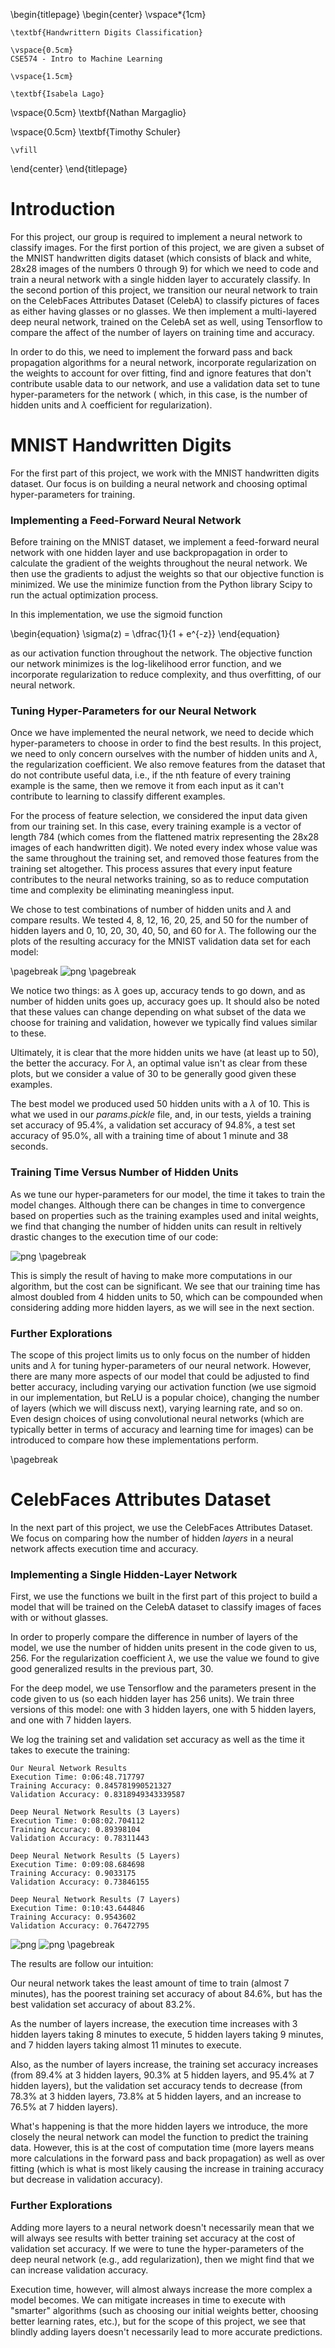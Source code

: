 \begin{titlepage} \begin{center} \vspace*{1cm}

    \textbf{Handwrittern Digits Classification}
    
    \vspace{0.5cm}
    CSE574 - Intro to Machine Learning
    
    \vspace{1.5cm}
    
    \textbf{Isabela Lago}

\vspace{0.5cm}
\textbf{Nathan Margaglio}

\vspace{0.5cm}
\textbf{Timothy Schuler}
    
    \vfill
    
\end{center}
\end{titlepage}

# Introduction

For this project, our group is required to implement a neural network to classify images.  For the first portion of this project, we are given a subset of the MNIST handwritten digits dataset (which consists of black and white, 28x28 images of the numbers 0 through 9) for which we need to code and train a neural network with a single hidden layer to accurately classify.  In the second portion of this project, we transition our neural network to train on the CelebFaces Attributes Dataset (CelebA) to classify pictures of faces as either having glasses or no glasses.  We then implement a multi-layered deep neural network, trained on the CelebA set as well, using Tensorflow to compare the affect of the number of layers on training time and accuracy.

In order to do this, we need to implement the forward pass and back propagation algorithms for a neural network, incorporate regularization on the weights to account for over fitting, find and ignore features that don't contribute usable data to our network, and use a validation data set to tune hyper-parameters for the network ( which, in this case, is the number of hidden units and $\lambda$ coefficient for regularization).

# MNIST Handwritten Digits

For the first part of this project, we work with the MNIST handwritten digits dataset.  Our focus is on building a neural network and choosing optimal hyper-parameters for training.

### Implementing a Feed-Forward Neural Network

Before training on the MNIST dataset, we implement a feed-forward neural network with one hidden layer and use backpropagation in order to calculate the gradient of the weights throughout the neural network.  We then use the gradients to adjust the weights so that our objective function is minimized.  We use the minimize function from the Python library Scipy to run the actual optimization process.

In this implementation, we use the sigmoid function

\begin{equation}
	\sigma(z) = \dfrac{1}{1 + e^{-z}}
\end{equation}

as our activation function throughout the network.  The objective function our network minimizes is the log-likelihood error function, and we incorporate regularization to reduce complexity, and thus overfitting, of our neural network.

### Tuning Hyper-Parameters for our Neural Network

Once we have implemented the neural network, we need to decide which hyper-parameters to choose in order to find the best results.  In this project, we need to only concern ourselves with the number of hidden units and $\lambda$, the regularization coefficient.  We also remove features from the dataset that do not contribute useful data, i.e., if the nth feature of every training example is the same, then we remove it from each input as it can't contribute to learning to classify different examples.

For the process of feature selection, we considered the input data given from our training set.  In this case, every training example is a vector of length 784 (which comes from the flattened matrix representing the 28x28 images of each handwritten digit).  We noted every index whose value was the same throughout the training set, and removed those features from the training set altogether.  This process assures that every input feature contributes to the neural networks training, so as to reduce computation time and complexity be eliminating meaningless input.

We chose to test combinations of number of hidden units and $\lambda$ and compare results.  We tested 4, 8, 12, 16, 20, 25, and 50 for the number of hidden layers and 0, 10, 20, 30, 40, 50, and 60 for $\lambda$.  The following our the plots of the resulting accuracy for the MNIST validation data set for each model:

\pagebreak
![png](output_4_0.png)
\pagebreak

We notice two things:  as $\lambda$ goes up, accuracy tends to go down, and as number of hidden units goes up, accuracy goes up.  It should also be noted that these values can change depending on what subset of the data we choose for training and validation, however we typically find values similar to these.

Ultimately, it is clear that the more hidden units we have (at least up to 50), the better the accuracy.  For $\lambda$, an optimal value isn't as clear from these plots, but we consider a value of 30 to be generally good given these examples.

The best model we produced used 50 hidden units with a $\lambda$ of 10.  This is what we used in our $params.pickle$ file, and, in our tests, yields a training set accuracy of 95.4%, a validation set accuracy of 94.8%, a test set accuracy of 95.0%, all with a training time of about 1 minute and 38 seconds.

### Training Time Versus Number of Hidden Units

As we tune our hyper-parameters for our model, the time it takes to train the model changes.  Although there can be changes in time to convergence based on properties such as the training examples used and inital weights, we find that changing the number of hidden units can result in reltively drastic changes to the execution time of our code:

![png](output_ave_time.png)
\pagebreak

This is simply the result of having to make more computations in our algorithm, but the cost can be significant.  We see that our training time has almost doubled from 4 hidden units to 50, which can be compounded when considering adding more hidden layers, as we will see in the next section.

### Further Explorations

The scope of this project limits us to only focus on the number of hidden units and $\lambda$ for tuning hyper-parameters of our neural network.  However, there are many more aspects of our model that could be adjusted to find better accuracy, including varying our activation function (we use sigmoid in our implementation, but ReLU is a popular choice), changing the number of layers (which we will discuss next), varying learning rate, and so on.  Even design choices of using convolutional neural networks (which are typically better in terms of accuracy and learning time for images) can be introduced to compare how these implementations perform.

\pagebreak

# CelebFaces Attributes Dataset

In the next part of this project, we use the CelebFaces Attributes Dataset.  We focus on comparing how the number of hidden *layers* in a neural network affects execution time and accuracy.

### Implementing a Single Hidden-Layer Network

First, we use the functions we built in the first part of this project to build a model that will be trained on the CelebA dataset to classify images of faces with or without glasses.

In order to properly compare the difference in number of layers of the model, we use the number of hidden units present in the code given to us, 256.  For the regularization coefficient $\lambda$, we use the value we found to give good generalized results in the previous part, 30.

For the deep model, we use Tensorflow and the parameters present in the code given to us (so each hidden layer has 256 units).  We train three versions of this model: one with 3 hidden layers, one with 5 hidden layers, and one with 7 hidden layers.

We log the training set and validation set accuracy as well as the time it takes to execute the training:

    Our Neural Network Results
    Execution Time: 0:06:48.717797
    Training Accuracy: 0.845781990521327
    Validation Accuracy: 0.8318949343339587
    
    Deep Neural Network Results (3 Layers)
    Execution Time: 0:08:02.704112
    Training Accuracy: 0.89398104
    Validation Accuracy: 0.78311443
    
    Deep Neural Network Results (5 Layers)
    Execution Time: 0:09:08.684698
    Training Accuracy: 0.9033175
    Validation Accuracy: 0.73846155
    
    Deep Neural Network Results (7 Layers)
    Execution Time: 0:10:43.644846
    Training Accuracy: 0.9543602
    Validation Accuracy: 0.76472795

![png](output_layers.png)
![png](output_layers_time.png)
\pagebreak

The results are follow our intuition:

Our neural network takes the least amount of time to train (almost 7 minutes), has the poorest training set accuracy of about 84.6%, but has the best validation set accuracy of about 83.2%.

As the number of layers increase, the execution time increases with 3 hidden layers taking 8 minutes to execute, 5 hidden layers taking 9 minutes, and 7 hidden layers taking almost 11 minutes to execute.  

Also, as the number of layers increase, the training set accuracy increases (from 89.4% at 3 hidden layers, 90.3% at 5 hidden layers, and 95.4% at 7 hidden layers), but the validation set accuracy tends to decrease (from 78.3% at 3 hidden layers, 73.8% at 5 hidden layers, and an increase to 76.5% at 7 hidden layers).

What's happening is that the more hidden layers we introduce, the more closely the neural network can model the function to predict the training data.  However, this is at the cost of computation time (more layers means more calculations in the forward pass and back propagation) as well as over fitting (which is what is most likely causing the increase in training accuracy but decrease in validation accuracy).

### Further Explorations

Adding more layers to a neural network doesn't necessarily mean that we will always see results with better training set accuracy at the cost of validation set accuracy.  If we were to tune the hyper-parameters of the deep neural network (e.g., add regularization), then we might find that we can increase validation accuracy.

Execution time, however, will almost always increase the more complex a model becomes.  We can mitigate increases in time to execute with "smarter" algorithms (such as choosing our initial weights better, choosing better learning rates, etc.), but for the scope of this project, we see that blindly adding layers doesn't necessarily lead to more accurate predictions.
